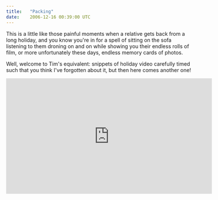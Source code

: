 ```yaml
---
title:   "Packing"
date:    2006-12-16 00:39:00 UTC
---
```


This is a little like those painful moments when a relative gets back from a long holiday, and you know you're in for a spell of sitting on the sofa listening to them droning on and on while showing you their endless rolls of film, or more unfortunately these days, endless memory cards of photos.

Well, welcome to Tim's equivalent: snippets of holiday video carefully timed such that you think I've forgotten about it, but then here comes another one!

<iframe width="560" height="315" src="https://www.youtube.com/embed/t6ubSUB2MH0" frameborder="0" allowfullscreen></iframe>